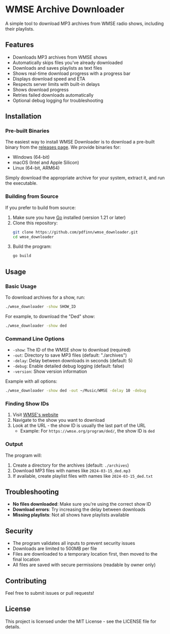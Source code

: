 # WMSE Archive Downloader

A simple tool to download MP3 archives from WMSE radio shows, including their playlists.

## Features

- Downloads MP3 archives from WMSE shows
- Automatically skips files you've already downloaded
- Downloads and saves playlists as text files
- Shows real-time download progress with a progress bar
- Displays download speed and ETA
- Respects server limits with built-in delays
- Shows download progress
- Retries failed downloads automatically
- Optional debug logging for troubleshooting

## Installation

### Pre-built Binaries

The easiest way to install WMSE Downloader is to download a pre-built binary from the [releases page](https://github.com/pdfinn/wmse_downloader/releases). We provide binaries for:

- Windows (64-bit)
- macOS (Intel and Apple Silicon)
- Linux (64-bit, ARM64)

Simply download the appropriate archive for your system, extract it, and run the executable.

### Building from Source

If you prefer to build from source:

1. Make sure you have [Go](https://golang.org/dl/) installed (version 1.21 or later)
2. Clone this repository:
   ```bash
   git clone https://github.com/pdfinn/wmse_downloader.git
   cd wmse_downloader
   ```
3. Build the program:
   ```bash
   go build
   ```

## Usage

### Basic Usage

To download archives for a show, run:
```bash
./wmse_downloader -show SHOW_ID
```

For example, to download the "Ded" show:
```bash
./wmse_downloader -show ded
```

### Command Line Options

- `-show`: The ID of the WMSE show to download (required)
- `-out`: Directory to save MP3 files (default: "./archives")
- `-delay`: Delay between downloads in seconds (default: 5)
- `-debug`: Enable detailed debug logging (default: false)
- `-version`: Show version information

Example with all options:
```bash
./wmse_downloader -show ded -out ~/Music/WMSE -delay 10 -debug
```

### Finding Show IDs

1. Visit [WMSE's website](https://wmse.org)
2. Navigate to the show you want to download
3. Look at the URL - the show ID is usually the last part of the URL
   - Example: For `https://wmse.org/program/ded/`, the show ID is `ded`

### Output

The program will:
1. Create a directory for the archives (default: `./archives`)
2. Download MP3 files with names like `2024-03-15_ded.mp3`
3. If available, create playlist files with names like `2024-03-15_ded.txt`

## Troubleshooting

- **No files downloaded**: Make sure you're using the correct show ID
- **Download errors**: Try increasing the delay between downloads
- **Missing playlists**: Not all shows have playlists available

## Security

- The program validates all inputs to prevent security issues
- Downloads are limited to 500MB per file
- Files are downloaded to a temporary location first, then moved to the final location
- All files are saved with secure permissions (readable by owner only)

## Contributing

Feel free to submit issues or pull requests!

## License

This project is licensed under the MIT License - see the LICENSE file for details. 
